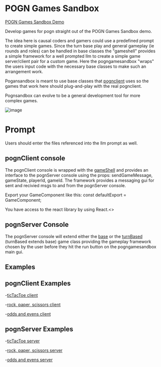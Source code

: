 # POGN Games Sandbox
[POGN Games Sandbox Demo](https://pogngamesandbox-eac15b3c6192.herokuapp.com/)

Develop games for pogn straight out of the POGN Games Sandbox demo.

The idea here is causal coders and gamers could use a predefined prompt to create simple games.  Since the turn base play and general gameplay (ie rounds and roles) can be handled in base classes the "gameshell" provides a simple framework for a well prompted llm to create a simple game server/client pair for a custom game. Here the pogngamesandbox "wraps" the users input code with the necessary base classes to make such an arrangement work. 

Pogansandbox is meant to use base classes that [pognclient](https://github.com/pogn-protocol/pognclient) uses so the games that work here should plug-and-play with the real pognclient.

Pognsandbox can evolve to be a general development tool for more complex games.

![image](https://github.com/user-attachments/assets/d488bdc5-e781-468e-ae7f-e905a45d974e)

# Prompt
Users should enter the files referenced into the llm prompt as well.

## pognClient console

The pognClient console is wrapped with the [gameShell](https://github.com/pogn-protocol/pogngamesandbox/blob/master/src/utils/GameShell.jsx) and provides an interface to the pognServer console using the props: sendGameMessage, gameState, playerId, gameId. The framework provides a messaging gui for sent and recivied msgs to and from the pognServer console.

Export your GameComponent like this: const defaultExport = GameComponent;

You have access to the react library by using React.<>

## pognServer Console

The pognServer console will extend either the [base](https://github.com/pogn-protocol/pogngamesandbox/blob/master/src/utils/baseGame.js) or the [turnBased](https://github.com/pogn-protocol/pogngamesandbox/blob/master/src/utils/turnBasedGame.js) (turnBased extends base) game class providing the gameplay framework chosen by the user before they hit the run button on the pogngamesandbox main gui. 

## Examples

## pognClient Examples

-[ticTacToe client](https://github.com/pogn-protocol/pogngamesandbox/blob/master/src/ticTacToeClient.jsx)

-[rock, paper, scissors client](https://github.com/pogn-protocol/pogngamesandbox/blob/master/src/rpsClient.jsx)

-[odds and evens client](https://github.com/pogn-protocol/pogngamesandbox/blob/master/src/initialClientCode.jsx)

## pognServer Examples

-[ticTacToe server](https://github.com/pogn-protocol/pogngamesandbox/blob/master/src/ticTacToeServer.jsx)

-[rock, paper, scissors server](https://github.com/pogn-protocol/pogngamesandbox/blob/master/src/rpsServer.jsx)

-[odds and evens server](https://github.com/pogn-protocol/pogngamesandbox/blob/master/src/initialServerCode.jsx)

